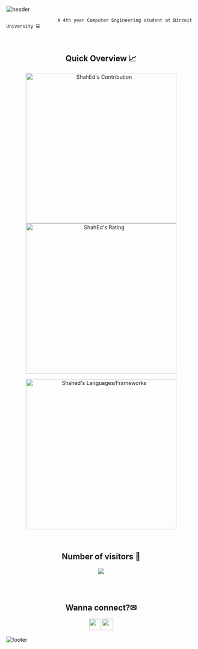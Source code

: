 ![header](https://capsule-render.vercel.app/api?type=waving&color=gradient&height=280&section=header&text=Hey,%20It's%20ShahEd👩🏻%20%F0%9F%91%8B&fontSize=50)


                       A 4th year Computer Engineering student at Birzeit University 💻 


<br />

<h2 align="center">Quick Overview 📈</h2>
  
  <p align = "center">
 
</p>

<p align = "center">
  <img src = "https://github-readme-stats.vercel.app/api?username=ShahEdJamhour&count_private=true&theme=midnight-purple&hide_border=true" alt = "ShahEd's Contribution" width = 400 >
  <img src = "https://github-readme-streak-stats.herokuapp.com?user=ShahEdJamhour&count_private=true&theme=midnight-purple&hide_border=true" alt = "ShahEd's Rating" width = 400 >

</p>

<p align = "center">

 <img src = "https://github-readme-stats.vercel.app/api/top-langs?username=ShahEdJamhour&show_icons=true&count_private=true&locale=en&layout=compact&langs_count=10&hide_border=true&bg_color=282A36&title_color=DD6387&text_color=fff&icon_color=fff" alt = "Shahed's Languages/Frameworks" width = 400 />
</p>


<br />
<h2 align="center"> Number of visitors 👀</h2>
<div align="center" >
  <img src="https://profile-counter.glitch.me/ShahEdJamhour/count.svg"></img>
</div>

<br /><br />
<h2 align="center"> Wanna connect?✉ </h2>
<p align="center">
  <a href = "mailto:TheShahed11@gmail.com"><img src = "https://img.shields.io/badge/Gmail-D14836?style=for-the-badge&logo=gmail&logoColor=white" height = 30></a>
  <a href = "https://www.linkedin.com/in/sh8h9d/"><img src = "https://img.shields.io/badge/LinkedIn-0077B5?style=for-the-badge&logo=linkedin&logoColor=white"     height = 30></a>
 
</p>


![footer](https://capsule-render.vercel.app/api?type=waving&color=gradient&height=150&section=footer)
